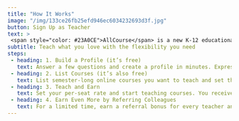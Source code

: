 ```yaml
---
title: "How It Works"
image: "/img/133ce26fb25efd946ec6034232693d3f.jpg"
button: Sign Up as Teacher
text: >
 <span style="color: #23A0CE">AllCourse</span> is a new K-12 educational marketplace for traditional, <span style="text-decoration: underline">for-credit</span> courses — taught online. Teachers create profiles detailing their professional experience, and post listings of courses they’re planning to teach. Admins can buy just one seat in a given course, or every seat. AllCourse helps teachers earn more income, and helps schools hire online teachers quickly while also allowing them to offer a vast course catalog for students.
subtitle: Teach what you love with the flexibility you need
steps:
 - heading: 1. Build a Profile (it’s free)
   text: Answer a few questions and create a profile in minutes. Express your teaching style by customizing your page with a profile photo, work history, awards and certificates. Then, showcase your talents with an eye-catching introductory video.
 - heading: 2. List Courses (it’s also free)
   text: List semester-long online courses you want to teach and set the per-seat price, min/max class size, and your available schedule. Or, coordinate with a school Administrator to offer a custom course that meets that school’s scheduling needs.
 - heading: 3. Teach and Earn
   text: Set your per-seat rate and start teaching courses. You receive payment halfway through the course and again once the course is complete.
 - heading: 4. Earn Even More by Referring Colleagues
   text: For a limited time, earn a referral bonus for every teacher and admin you refer to the AllCourse community. You will earn the first $200 in AllCourse service fees generated by any teacher you refer. You will earn the first $400 in AllCourse service fees generated by any teacher you refer. See our <a href="/faq">Frequently Asked Questions</a> to learn more.
---
```

